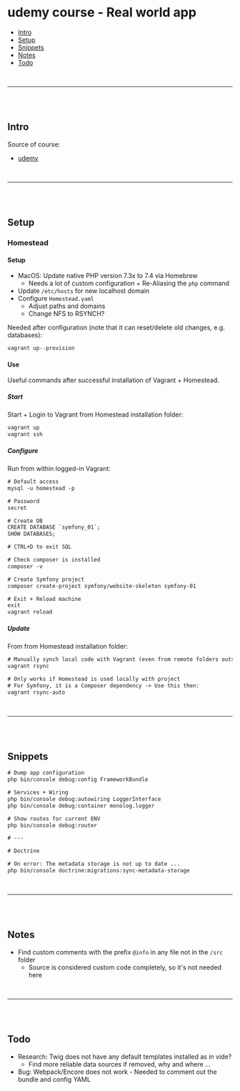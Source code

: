 # udemy course - Real world app

- [Intro](#intro)
- [Setup](#setup)
- [Snippets](#snippets)
- [Notes](#notes)
- [Todo](#todo)

<br>

---

<br><br>

## Intro

Source of course:

- [udemy](https://www.udemy.com/course/learn-symfony-4-hands-on-creating-a-real-world-application)

<br>

---

<br><br>

## Setup

### Homestead

#### Setup

- MacOS: Update native PHP version 7.3x to 7.4 via Homebrew
  - Needs a lot of custom configuration + Re-Aliasing the `php` command
- Update `/etc/hosts` for new localhost domain
- Configure `Homestead.yaml`
  - Adjust paths and domains
  - Change NFS to RSYNCH?

Needed after configuration (note that it can reset/delete old changes, e.g. databases):

```txt
vagrant up--provision
```

#### Use

Useful commands after successful installation of Vagrant + Homestead.

##### Start

Start + Login to Vagrant from Homestead installation folder:

```txt
vagrant up
vagrant ssh
```

##### Configure

Run from within logged-in Vagrant:

```txt
# Default access
mysql -u homestead -p

# Password
secret

# Create DB
CREATE DATABASE `symfony_01`;
SHOW DATABASES;

# CTRL+D to exit SQL

# Check composer is installed
composer -v

# Create Symfony project
composer create-project symfony/website-skeleton symfony-01

# Exit + Reload machine
exit
vagrant reload
```

##### Update

From from Homestead installation folder:

```txt
# Manually synch local code with Vagrant (even from remote folders outside cwd)
vagrant rsync

# Only works if Homestead is used locally with project
# For Symfony, it is a Composer dependency -> Use this then:
vagrant rsync-auto
```

<br>

---

<br><br>

## Snippets

```txt
# Dump app configuration
php bin/console debug:config FrameworkBundle

# Services + Wiring
php bin/console debug:autowiring LoggerInterface
php bin/console debug:container monolog.logger

# Show routes for current ENV
php bin/console debug:router

# ---

# Doctrine

# On error: The metadata storage is not up to date ...
php bin/console doctrine:migrations:sync-metadata-storage
```

<br>

---

<br><br>

## Notes

- Find custom comments with the prefix `@info` in any file not in the `/src` folder
  - Source is considered custom code completely, so it's not needed here

<br>

---

<br><br>

## Todo

- Research: Twig does not have any default templates installed as in vide?
  - Find more reliable data sources if removed, why and where ...
- Bug: Webpack/Encore does not work - Needed to comment out the bundle and config YAML
